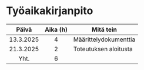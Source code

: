 # Työaikakirjanpito
| Päivä | Aika (h) | Mitä tein |
| :---: | :---: | ---- |
| 13.3.2025 | 4 | Määrittelydokumenttia |
| 21.3.2025 | 2 | Toteutuksen aloitusta |
| Yht. | 6 | 
